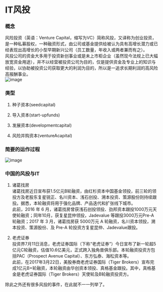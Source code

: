 #  IT风投
### 概念
风险投资（英语：Venture Capital，缩写为VC）简称风投，又译称为创业投资，是一种私募股权，一种融资形式，由公司或基金提供给被认为具有高增长潜力或已经表现出高增长的小型早期新兴公司（员工数量，年收入或两者兼而有之）。  
风投公司的资金大多用于投资新创事业或是未上市柜企业（虽然现今法规上已大幅放宽资金用途），并不以经营被投资公司为目的，仅是提供资金及专业上的知识与经验，以协助被投资公司获取更大的利润为目的，所以是一追求长期利润的高风险高报酬事业。  
![image](http://thyrsi.com/t6/631/1544618059x2728278644.jpg)  

### 类型
1. 种子资本(seedcapital)

2. 导入资本(start-upfunds)

3. 发展资本(developmentcapital)

4. 风险并购资本(ventureAcapital)

### 简要的运作过程
![image](http://thyrsi.com/t6/631/1544618073x2728278644.jpg)  

### 中国的风投与IT 
1. 诸葛找房  
诸葛找房近日宣布获1.5亿元B轮融资，由红杉资本中国基金领投，前三轮的领投方及老股东复星锐正、名川资本、浅石创投、溯本投资、策源股份则持续跟投。据悉，本轮融资将用于强化品牌、产品迭代和扩张线下城市。  
此前，2016 年 6 月，诸葛找房曾获浅石创投领投、劲邦资本跟投1000万元天使轮融资；同年10月，获复星昆仲领投，Jadevalue 等跟投3000万元Pre-A轮融资；2017 年 3 月，诸葛找房获 5000万元 A 轮融资，名川资本领投，溯本投资、策源股份、及 Pre-A 轮投资方复星昆仲、Jadevalue跟投。  

2. 老虎证券  
投资界7月11日消息，老虎证券国际（下称“老虎证券”）今日宣布了新一轮超5亿元C轮融资，估值10.6亿美元，正式跨入独角兽俱乐部。本轮融资投资方包括PAC（Prospect Avenue Capital）、东方弘泰、海松资本等。  
此前，在2017年3月22日，美股券商老虎证券国际（Tiger Brokers）宣布完成1亿元B+轮融资，本轮融资由华创资本领投、真格基金跟投。其中，真格基金是老虎证券国际（Tiger Brokers）天使轮及B轮融资投资方。  

除此之外还有很多风投的事件，在此就不一一列举了。
